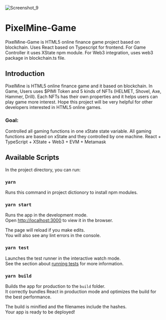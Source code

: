 ![Screenshot_9](https://user-images.githubusercontent.com/101523940/192077066-a91bb310-07ee-44ac-942d-6874c924b86e.png)

# PixelMine-Game
PixelMine-Game is HTML5 online finance game project based on blockchain. Uses React based on Typescript for frontend.
For Game Controller it uses XState npm module. For Web3 integration, uses web3 package in blockchain.ts file.

## Introduction
PixelMine is HTML5 online finance game and it based on blockchain. In Game, Users uses $PIMI Token and 5 kinds of NFTs (HELMET, Shovel, Axe, Hammer, Drill). Each NFTs has their own properties and it helps users can play game more interest.
Hope this project will be very helpful for other developers interested in HTML5 online games.

### **Goal:** 
Controlled all gaming functions in one xState state variable. All gaming functions are based on xState and they controlled by one machine. React + TypeScript + XState + Web3 + EVM + Metamask

## Available Scripts

In the project directory, you can run:
### `yarn`
Runs this command in project dictionory to install npm modules.

### `yarn start`

Runs the app in the development mode.\
Open [http://localhost:3000](http://localhost:3000) to view it in the browser.

The page will reload if you make edits.\
You will also see any lint errors in the console.

### `yarn test`

Launches the test runner in the interactive watch mode.\
See the section about [running tests](https://facebook.github.io/create-react-app/docs/running-tests) for more information.

### `yarn build`

Builds the app for production to the `build` folder.\
It correctly bundles React in production mode and optimizes the build for the best performance.

The build is minified and the filenames include the hashes.\
Your app is ready to be deployed!
